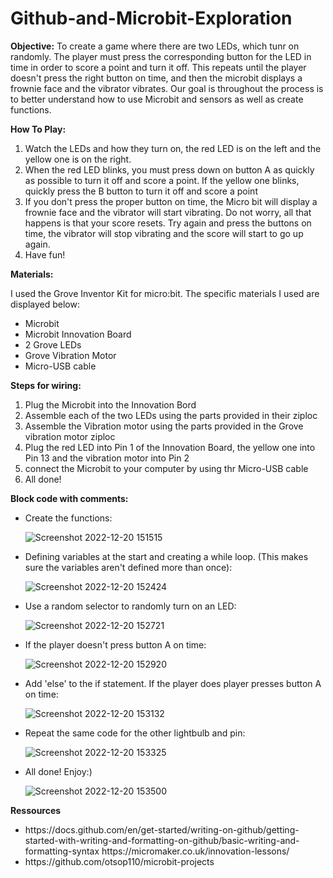 # Github-and-Microbit-Exploration
<p><b>Objective:</b>
To create a game where there are two LEDs, which tunr on randomly. The player must press the corresponding button for the LED in time in order to score a point and turn it off. This repeats until the player doesn't press the right button on time, and then the microbit displays a frownie face and the vibrator vibrates. Our goal is throughout the process is to better understand how to use Microbit and sensors as well as create functions.</p>

<p><b>How To Play:</b>
<ol>
  <li>Watch the LEDs and how they turn on, the red LED is on the left and the yellow one is on the right.</li>
  <li>When the red LED blinks, you must press down on button A as quickly as possible to turn it off and score a point. If the yellow one blinks, quickly press the B button to turn it off and score a point</li>
  <li>If you don't press the proper button on time, the Micro bit will display a frownie face and the vibrator will start vibrating. Do not worry, all that happens is that your score resets. Try again and press the buttons on time, the vibrator will stop vibrating and the score will start to go up again.</li>
  <li>Have fun!</li>
</ol></p>


<p><b>Materials:</b></p>

<p>I used the Grove Inventor Kit for micro:bit. The specific materials I used are displayed below:
<ul>
<li>Microbit</li>
<li>Microbit Innovation Board</li>
<li>2 Grove LEDs</li>
<li>Grove Vibration Motor</li>
<li>Micro-USB cable</li>
</ul></p>


<p><b>Steps for wiring:</b>
<ol>
  <li>Plug the Microbit into the Innovation Bord</li>
  <li>Assemble each of the two LEDs using the parts provided in their ziploc</li>
  <li>Assemble the Vibration motor using the parts provided in the Grove vibration motor ziploc</li>
  <li>Plug the red LED into Pin 1 of the Innovation Board, the yellow one into Pin 13 and the vibration motor into Pin 2</li>
  <li>connect the Microbit to your computer by using thr Micro-USB cable</li>
  <li>All done!</li>
</ol></p>

<p><b>Block code with comments:</b></p>
<ul>
  <li>Create the functions:</li>

  ![Screenshot 2022-12-20 151515](https://user-images.githubusercontent.com/113818647/208784308-305eba2d-9a89-4e3f-8a6a-1edcf7f9ae91.png)
  
  <li>Defining variables at the start and creating a while loop. (This makes sure the variables aren't defined more than once):</li>
  
  ![Screenshot 2022-12-20 152424](https://user-images.githubusercontent.com/113818647/208785338-fce0a65f-14bd-4c57-9eec-052117bdb99c.png)
  
  <li>Use a random selector to randomly turn on an LED:</li>
  
  ![Screenshot 2022-12-20 152721](https://user-images.githubusercontent.com/113818647/208785558-008b5927-f91c-412d-a3af-70107f2fd9c5.png)

  <li>If the player doesn't press button A on time:</li>
  
  ![Screenshot 2022-12-20 152920](https://user-images.githubusercontent.com/113818647/208785725-f9106d83-aa4f-4f87-8cd7-926064eb3679.png)

  <li>Add 'else' to the if statement. If the player does player presses button A on time:</li>
  
  ![Screenshot 2022-12-20 153132](https://user-images.githubusercontent.com/113818647/208785993-48c0db57-f9f6-4f16-9ef8-6a91afdcd845.png)
  
  <li>Repeat the same code for the other lightbulb and pin:</li>
  
  ![Screenshot 2022-12-20 153325](https://user-images.githubusercontent.com/113818647/208786167-fc6de1da-009a-461f-ac57-3d90e39598da.png)

  <li>All done! Enjoy:)</li>
  
  ![Screenshot 2022-12-20 153500](https://user-images.githubusercontent.com/113818647/208786327-f6ee1c88-2dec-47f5-ac97-b101233d4ec4.png)

</ul>

<p><b>Ressources</b>
  <ul>
    <li>https://docs.github.com/en/get-started/writing-on-github/getting-started-with-writing-and-formatting-on-github/basic-writing-and-formatting-syntax
      https://micromaker.co.uk/innovation-lessons/</li>
    <li>https://github.com/otsop110/microbit-projects</li>
</p>



 

  

